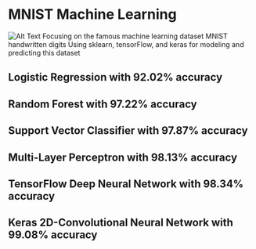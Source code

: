 # MNIST Machine Learning

![Alt Text](https://cdn-images-1.medium.com/max/1600/1*yBdJCRwIJGoM7pwU-LNW6Q.png)
Focusing on the famous machine learning dataset MNIST handwritten digits
Using sklearn, tensorFlow, and keras for modeling and predicting this dataset

## Logistic Regression with 92.02% accuracy

## Random Forest with 97.22% accuracy

## Support Vector Classifier with 97.87% accuracy

## Multi-Layer Perceptron with 98.13% accuracy

## TensorFlow Deep Neural Network with 98.34% accuracy

## Keras 2D-Convolutional Neural Network with 99.08% accuracy
